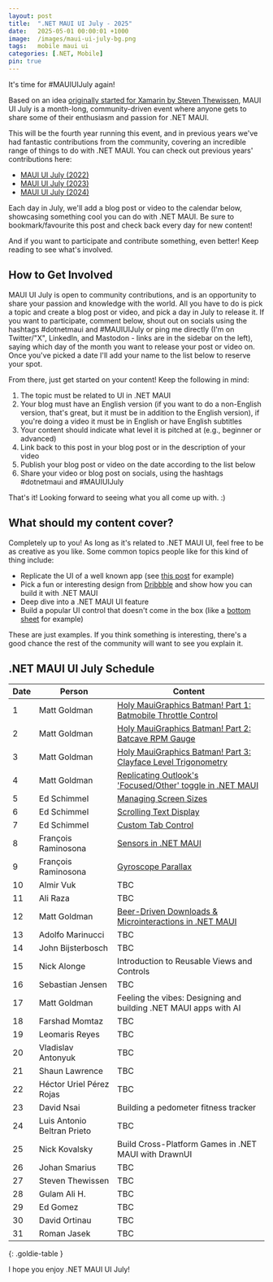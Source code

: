 ```yaml
---
layout: post
title:  ".NET MAUI UI July - 2025"
date:   2025-05-01 00:00:01 +1000
image:  /images/maui-ui-july-bg.png
tags:   mobile maui ui
categories: [.NET, Mobile]
pin: true
---
```


It's time for #MAUIUIJuly again!

Based on an idea [originally started for Xamarin by Steven Thewissen](https://thewissen.io/introducing-xamarin-ui-july/), MAUI UI July is a month-long, community-driven event where anyone gets to share some of their enthusiasm and passion for .NET MAUI.

This will be the fourth year running this event, and in previous years we've had fantastic contributions from the community, covering an incredible range of things to do with .NET MAUI. You can check out previous years' contributions here:

* [MAUI UI July (2022)](/posts/maui-ui-july)
* [MAUI UI July (2023)](/posts/maui-ui-july-23)
* [MAUI UI July (2024)](/posts/mauiuijuly-24/)

Each day in July, we'll add a blog post or video to the calendar below, showcasing something cool you can do with .NET MAUI. Be sure to bookmark/favourite this post and check back every day for new content!

And if you want to participate and contribute something, even better! Keep reading to see what's involved.

## How to Get Involved

MAUI UI July is open to community contributions, and is an opportunity to share your passion and knowledge with the world. All you have to do is pick a topic and create a blog post or video, and pick a day in July to release it. If you want to participate, comment below, shout out on socials using the hashtags #dotnetmaui and #MAUIUIJuly or ping me directly (I'm on Twitter/"X", LinkedIn, and Mastodon - links are in the sidebar on the left), saying which day of the month you want to release your post or video on. Once you've picked a date I'll add your name to the list below to reserve your spot.

From there, just get started on your content! Keep the following in mind:

1. The topic must be related to UI in .NET MAUI
2. Your blog must have an English version (if you want to do a non-English version, that's great, but it must be in addition to the English version), if you're doing a video it must be in English or have English subtitles
3. Your content should indicate what level it is pitched at (e.g., beginner or advanced)
4. Link back to this post in your blog post or in the description of your video
5. Publish your blog post or video on the date according to the list below
6. Share your video or blog post on socials, using the hashtags #dotnetmaui and #MAUIUIJuly

That's it! Looking forward to seeing what you all come up with. :)

## What should my content cover?

Completely up to you! As long as it's related to .NET MAUI UI, feel free to be as creative as you like. Some common topics people like for this kind of thing include:

* Replicate the UI of a well known app (see [this post](/posts/outlook-clone) for example)
* Pick a fun or interesting design from [Dribbble](https://dribbble.com) and show how you can build it with .NET MAUI
* Deep dive into a .NET MAUI UI feature
* Build a popular UI control that doesn't come in the box (like a [bottom sheet](https://blogs.xgenoapps.com/post/2022/07/23/maui-bottom-sheet) for example)

These are just examples. If you think something is interesting, there's a good chance the rest of the community will want to see you explain it.


## .NET MAUI UI July Schedule

| Date | Person                      | Content                                                                                                                      |
| ---- | --------------------------- | ---------------------------------------------------------------------------------------------------------------------------- |
| 1    | Matt Goldman                | [Holy MauiGraphics Batman! Part 1: Batmobile Throttle Control](/posts/batmobile-part-1/)                                     |
| 2    | Matt Goldman                | [Holy MauiGraphics Batman! Part 2: Batcave RPM Gauge](/posts/batmobile-part-2)                                               |
| 3    | Matt Goldman                | [Holy MauiGraphics Batman! Part 3: Clayface Level Trigonometry](/posts/batmobile-part-3)                                     |
| 4    | Matt Goldman                | [Replicating Outlook's 'Focused/Other' toggle in .NET MAUI](/posts/outlook-toggle)                                           |
| 5    | Ed Schimmel                 | [Managing Screen Sizes](https://byte217.com/net-maui-managing-screen-sizes/)                                                 |
| 6    | Ed Schimmel                 | [Scrolling Text Display](https://byte217.com/net-maui-scrolling-text-display/)                                               |
| 7    | Ed Schimmel                 | [Custom Tab Control](https://byte217.com/net-maui-tab-control-with-underlinement/)                                           |
| 8    | François Raminosona         | [Sensors in .NET MAUI](https://blog.francois.raminosona.com/sensors-in-net-maui-mauiuijuly/)                                 |
| 9    | François Raminosona         | [Gyroscope Parallax](https://blog.francois.raminosona.com/sensor-based-parallax-in-net-maui-using-the-gyroscope-mauiuijuly/) |
| 10   | Almir Vuk                   | TBC                                                                                                                          |
| 11   | Ali Raza                    | TBC                                                                                                                          |
| 12   | Matt Goldman                | [Beer-Driven Downloads & Microinteractions in .NET MAUI](/posts/bdd-app-downloads)                                           |
| 13   | Adolfo Marinucci            | TBC                                                                                                                          |
| 14   | John Bijsterbosch           | TBC                                                                                                                          |
| 15   | Nick Alonge                 | Introduction to Reusable Views and Controls                                                                                  |
| 16   | Sebastian Jensen            | TBC                                                                                                                          |
| 17   | Matt Goldman                | Feeling the vibes: Designing and building .NET MAUI apps with AI                                                             |
| 18   | Farshad Momtaz              | TBC                                                                                                                          |
| 19   | Leomaris Reyes              | TBC                                                                                                                          |
| 20   | Vladislav Antonyuk          | TBC                                                                                                                          |
| 21   | Shaun Lawrence              | TBC                                                                                                                          |
| 22   | Héctor Uriel Pérez Rojas    | TBC                                                                                                                          |
| 23   | David Nsai                  | Building a pedometer fitness tracker                                                                                         |
| 24   | Luis Antonio Beltran Prieto | TBC                                                                                                                          |
| 25   | Nick Kovalsky               | Build Cross-Platform Games in .NET MAUI with DrawnUI                                                                         |
| 26   | Johan Smarius               | TBC                                                                                                                          |
| 27   | Steven Thewissen            | TBC                                                                                                                          |
| 28   | Gulam Ali H.                | TBC                                                                                                                          |
| 29   | Ed Gomez                    | TBC                                                                                                                          |
| 30   | David Ortinau               | TBC                                                                                                                          |
| 31   | Roman Jasek                 | TBC                                                                                                                          |

{: .goldie-table }

I hope you enjoy .NET MAUI UI July!
